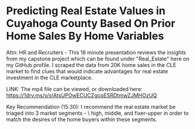 # Predicting Real Estate Values in Cuyahoga County Based On Prior Home Sales By Home Variables
Attn: HR and Recruiters - This 18 minute presentation reviews the insights from my capstone project which can be found under "Real_Estate" here on my GitHub profile.
I scraped the data from 20K home sales in the CLE market to find clues that would indicate advantages for real estate investment in the CLE marketplace.

LINK: The mp4 file can be viewed, or downloaded here: https://1drv.ms/v/s!AtsUPOwECUCZgcpESRDtmwZJMHOzUQ 

Key Recommendation (15:30): I recommend the real estate market be triaged into 3 market segments - \ high, middle, and fixer-upper in order to match the desires of the home buyers within these segments.
